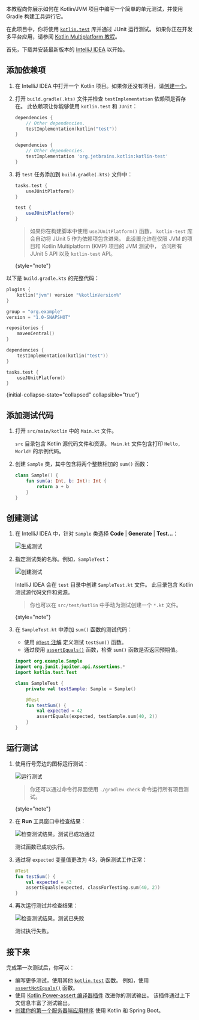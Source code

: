 [//]: # (title: 使用 JUnit 在 JVM 中测试代码 – 教程)

本教程向你展示如何在 Kotlin/JVM 项目中编写一个简单的单元测试，并使用 Gradle 构建工具运行它。

在此项目中，你将使用 [`kotlin.test`](https://kotlinlang.org/api/latest/kotlin.test/index.html) 库并通过 JUnit 运行测试。
如果你正在开发多平台应用，请参阅 [Kotlin Multiplatform 教程](https://www.jetbrains.com/help/kotlin-multiplatform-dev/multiplatform-run-tests.html)。

首先，下载并安装最新版本的 [IntelliJ IDEA](https://www.jetbrains.com/idea/download/index.html) 以开始。

## 添加依赖项

1. 在 IntelliJ IDEA 中打开一个 Kotlin 项目。如果你还没有项目，请[创建一个](https://www.jetbrains.com/help/idea/create-your-first-kotlin-app.html#create-project)。

2. 打开 `build.gradle(.kts)` 文件并检查 `testImplementation` 依赖项是否存在。
   此依赖项让你能够使用 `kotlin.test` 和 `JUnit`：

    <tabs group="build-script">
    <tab title="Kotlin" group-key="kotlin">

   ```kotlin
   dependencies {
       // Other dependencies.
       testImplementation(kotlin("test"))
   }
   ```

    </tab>
    <tab title="Groovy" group-key="groovy">

   ```groovy
   dependencies {
       // Other dependencies.
       testImplementation 'org.jetbrains.kotlin:kotlin-test'
   }
   ```

   </tab>
   </tabs>

3. 将 `test` 任务添加到 `build.gradle(.kts)` 文件中：

    <tabs group="build-script">
    <tab title="Kotlin" group-key="kotlin">

   ```kotlin
   tasks.test {
       useJUnitPlatform()
   }
   ```

    </tab>
    <tab title="Groovy" group-key="groovy">

   ```groovy
   test {
       useJUnitPlatform()
   }
   ```

   </tab>
   </tabs>

   > 如果你在构建脚本中使用 `useJUnitPlatform()` 函数，
   > `kotlin-test` 库会自动将 JUnit 5 作为依赖项包含进来。
   > 此设置允许在仅限 JVM 的项目和 Kotlin Multiplatform (KMP) 项目的 JVM 测试中，
   > 访问所有 JUnit 5 API 以及 `kotlin-test` API。
   >
   {style="note"}

以下是 `build.gradle.kts` 的完整代码：

```kotlin
plugins {
    kotlin("jvm") version "%kotlinVersion%"
}

group = "org.example"
version = "1.0-SNAPSHOT"

repositories {
    mavenCentral()
}

dependencies {
    testImplementation(kotlin("test"))
}

tasks.test {
    useJUnitPlatform()
}
```
{initial-collapse-state="collapsed" collapsible="true"}

## 添加测试代码

1. 打开 `src/main/kotlin` 中的 `Main.kt` 文件。

   `src` 目录包含 Kotlin 源代码文件和资源。
   `Main.kt` 文件包含打印 `Hello, World!` 的示例代码。

2. 创建 `Sample` 类，其中包含将两个整数相加的 `sum()` 函数：

   ```kotlin
   class Sample() {
       fun sum(a: Int, b: Int): Int {
           return a + b
       }
   }
   ```

## 创建测试

1. 在 IntelliJ IDEA 中，针对 `Sample` 类选择 **Code** | **Generate** | **Test...**：

   ![生成测试](generate-test.png)

2. 指定测试类的名称。例如，`SampleTest`：

   ![创建测试](create-test.png)

   IntelliJ IDEA 会在 `test` 目录中创建 `SampleTest.kt` 文件。
   此目录包含 Kotlin 测试源代码文件和资源。

   > 你也可以在 `src/test/kotlin` 中手动为测试创建一个 `*.kt` 文件。
   >
   {style="note"}

3. 在 `SampleTest.kt` 中添加 `sum()` 函数的测试代码：

   * 使用 [`@Test` 注解](https://kotlinlang.org/api/latest/kotlin.test/kotlin.test/-test/index.html) 定义测试 `testSum()` 函数。
   * 通过使用 [`assertEquals()`](https://kotlinlang.org/api/latest/kotlin.test/kotlin.test/assert-equals.html) 函数，检查 `sum()` 函数是否返回预期值。

   ```kotlin
   import org.example.Sample
   import org.junit.jupiter.api.Assertions.*
   import kotlin.test.Test

   class SampleTest {
       private val testSample: Sample = Sample()

       @Test
       fun testSum() {
           val expected = 42
           assertEquals(expected, testSample.sum(40, 2))
       }
   }
   ```

## 运行测试

1. 使用行号旁边的图标运行测试：

   ![运行测试](run-test.png)

   > 你还可以通过命令行界面使用 `./gradlew check` 命令运行所有项目测试。
   >
   {style="note"}

2. 在 **Run** 工具窗口中检查结果：

   ![检查测试结果。测试已成功通过](test-successful.png)

   测试函数已成功执行。

3. 通过将 `expected` 变量值更改为 43，确保测试工作正常：

   ```kotlin
   @Test
   fun testSum() {
       val expected = 43
       assertEquals(expected, classForTesting.sum(40, 2))
   }
   ```

4. 再次运行测试并检查结果：

   ![检查测试结果。测试已失败](test-failed.png)

   测试执行失败。

## 接下来

完成第一次测试后，你可以：

* 编写更多测试，使用其他 [`kotlin.test`](https://kotlinlang.org/api/latest/kotlin.test/kotlin.test/) 函数。
   例如，使用 [`assertNotEquals()`](https://kotlinlang.org/api/latest/kotlin.test/kotlin.test/assert-not-equals.html) 函数。
* 使用 [Kotlin Power-assert 编译器插件](power-assert.md) 改进你的测试输出。
   该插件通过上下文信息丰富了测试输出。
* [创建你的第一个服务器端应用程序](jvm-get-started-spring-boot.md) 使用 Kotlin 和 Spring Boot。